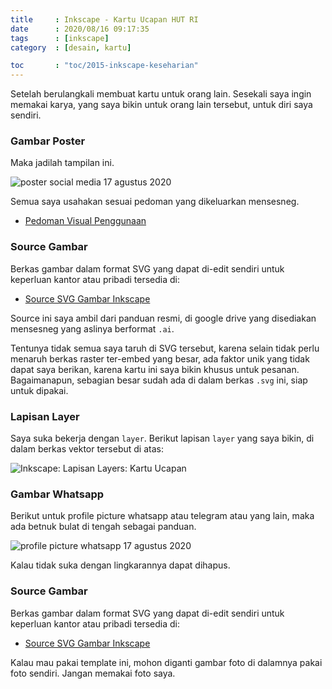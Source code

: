 ```yaml
---
title     : Inkscape - Kartu Ucapan HUT RI
date      : 2020/08/16 09:17:35
tags      : [inkscape]
category  : [desain, kartu]

toc       : "toc/2015-inkscape-keseharian"
---
```


Setelah berulangkali membuat kartu untuk orang lain.
Sesekali saya ingin memakai karya,
yang saya bikin untuk orang lain tersebut, untuk diri saya sendiri.

### Gambar Poster

Maka jadilah tampilan ini.

![poster social media 17 agustus 2020][poster-merdeka]

Semua saya usahakan sesuai pedoman yang dikeluarkan mensesneg.

* [Pedoman Visual Penggunaan][panduan-mensesneg]

### Source Gambar

Berkas gambar dalam format SVG yang dapat di-edit sendiri
untuk keperluan kantor atau pribadi tersedia di:

* [Source SVG Gambar Inkscape][source-merdeka]

Source ini saya ambil dari panduan resmi,
di google drive yang disediakan mensesneg yang aslinya berformat `.ai`.

Tentunya tidak semua saya taruh di SVG tersebut,
karena selain tidak perlu menaruh berkas raster ter-embed yang besar,
ada faktor unik yang tidak dapat saya berikan,
karena kartu ini saya bikin khusus untuk pesanan.
Bagaimanapun, sebagian besar sudah ada di dalam berkas `.svg` ini,
siap untuk dipakai.

### Lapisan Layer

Saya suka bekerja dengan `layer`.
Berikut lapisan `layer` yang saya bikin,
di dalam berkas vektor tersebut di atas:

![Inkscape: Lapisan Layers: Kartu Ucapan][lapisan-merdeka]

### Gambar Whatsapp

Berikut untuk profile picture whatsapp atau telegram atau yang lain,
maka ada betnuk bulat di tengah sebagai panduan.

![profile picture whatsapp 17 agustus 2020][poster-whatsapp]

Kalau tidak suka dengan lingkarannya dapat dihapus.

### Source Gambar

Berkas gambar dalam format SVG yang dapat di-edit sendiri
untuk keperluan kantor atau pribadi tersedia di:

* [Source SVG Gambar Inkscape][source-whatsapp]

Kalau mau pakai template ini,
mohon diganti gambar foto di dalamnya pakai foto sendiri.
Jangan memakai foto saya.


[//]: <> ( -- -- -- links below -- -- -- )

[panduan-mensesneg]:https://www.setneg.go.id/view/index/peringatan_hari_ulang_tahun_ke_75_kemerdekaan_republik_indonesia_tahun_2020

[poster-merdeka]:   /posts/desain/2020/08/poster-merdeka.png
[lapisan-merdeka]:  /posts/desain/2020/08/layers-merdeka.png
[source-merdeka]:   /posts/desain/2020/08/template-merdeka.svg

[poster-whatsapp]:  /posts/desain/2020/08/template-whatsapp-epsi.png
[source-whatsapp]:  /posts/desain/2020/08/template-whatsapp-epsi.svg

